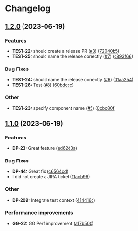 # Changelog

## [1.2.0](https://github.com/vbvxx/nodejs-gha-release-please-/compare/v1.1.0...v1.2.0) (2023-06-19)


### Features

* **TEST-22:** should create a release PR ([#3](https://github.com/vbvxx/nodejs-gha-release-please-/issues/3)) ([72040b5](https://github.com/vbvxx/nodejs-gha-release-please-/commit/72040b5e998991370a78ba95af192b2af82ed2e9))
* **TEST-25:** should name the release correctly ([#7](https://github.com/vbvxx/nodejs-gha-release-please-/issues/7)) ([c893f66](https://github.com/vbvxx/nodejs-gha-release-please-/commit/c893f669e648f660b345018169c48a4994b00083))


### Bug Fixes

* **TEST-24:** should name the release correctly ([#6](https://github.com/vbvxx/nodejs-gha-release-please-/issues/6)) ([01aa254](https://github.com/vbvxx/nodejs-gha-release-please-/commit/01aa254d39cdc200fd949efda87c4f82e88bdc9e))
* **TEST-26:** Test ([#8](https://github.com/vbvxx/nodejs-gha-release-please-/issues/8)) ([60bdccc](https://github.com/vbvxx/nodejs-gha-release-please-/commit/60bdcccf6b190c4a5225e26f182088785c85e1fc))


### Other

* **TEST-23:** specify component name ([#5](https://github.com/vbvxx/nodejs-gha-release-please-/issues/5)) ([0cbc80f](https://github.com/vbvxx/nodejs-gha-release-please-/commit/0cbc80feb6ebb4f2ea55f0ecdf4716557efa7cff))

## [1.1.0](https://github.com/vbvxx/nodejs-gha-release-please-/compare/v1.0.1...v1.1.0) (2023-06-19)


### Features

* **DP-23:** Great feature ([ed62d3a](https://github.com/vbvxx/nodejs-gha-release-please-/commit/ed62d3aa5248a02f6ef435794ef9ca8a61e3f9e2))


### Bug Fixes

* **DP-44:** Great fix ([c6564cd](https://github.com/vbvxx/nodejs-gha-release-please-/commit/c6564cd27e2f1bc1b5d64641f4c95fb9a8987e57))
* I did not create a JIRA ticket ([11acb96](https://github.com/vbvxx/nodejs-gha-release-please-/commit/11acb968d63db04d167dc999f321bdc6f294bc50))


### Other

* **DP-209:** Integrate test context ([414416c](https://github.com/vbvxx/nodejs-gha-release-please-/commit/414416cfbb04d94b8af31f808a29bf9be0545b8e))


### Performance improvements

* **GG-22:** GG Perf improvement ([a17b500](https://github.com/vbvxx/nodejs-gha-release-please-/commit/a17b50069ccc808db0158d4f93974a77dd43e09e))
